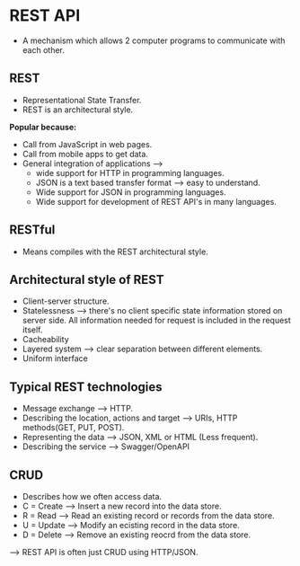 # REST API

- A mechanism which allows 2 computer programs to communicate with each other. 

## REST
- Representational State Transfer.
- REST is an architectural style. 

**Popular because:**
- Call from JavaScript in web pages. 
- Call from mobile apps to get data. 
- General integration of applications --> 
  - wide support for HTTP in programming languages. 
  - JSON is a text based transfer format --> easy to understand. 
  - Wide support for JSON in programming languages. 
  - Wide support for development of REST API's in many languages. 

## RESTful 
- Means compiles with the REST architectural style. 


## Architectural style of REST

- Client-server structure. 
- Statelessness --> there's no client specific state information stored on server side. All information needed for request is included in the request itself. 
- Cacheability 
- Layered system --> clear separation between different elements. 
- Uniform interface

## Typical REST technologies
- Message exchange --> HTTP. 
- Describing the location, actions and target --> URIs, HTTP methods(GET, PUT, POST).
- Representing the data --> JSON, XML or HTML (Less frequent).
- Describing the service --> Swagger/OpenAPI

## CRUD

- Describes how we often access data. 
- C = Create --> Insert a new record into the data store. 
- R = Read --> Read an existing record or records from the data store.
- U = Update --> Modify an ecisting record in the data store.
- D = Delete --> Remove an existing reocrd from the data store. 

--> REST API is often just CRUD using HTTP/JSON. 